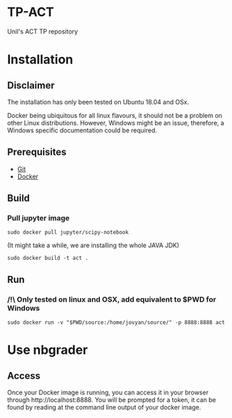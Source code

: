 # TP-ACT

Unil's ACT TP repository

# Installation

## Disclaimer

The installation has only been tested on Ubuntu 18.04 and OSx.

Docker being ubiquitous for all linux flavours, it should not be a problem on other Linux distributions. However, Windows might be an issue, therefore, a Windows specific documentation could be required.

## Prerequisites

-   [Git](https://git-scm.com/book/en/v2/Getting-Started-Installing-Git)
-   [Docker](https://docs.docker.com/v17.12/manuals/)

## Build

### Pull jupyter image

    sudo docker pull jupyter/scipy-notebook

(It might take a while, we are installing the whole JAVA JDK)

    sudo docker build -t act .

## Run

### /!\ Only tested on linux and OSX, add equivalent to \$PWD for Windows

    sudo docker run -v "$PWD/source:/home/jovyan/source/" -p 8888:8888 act

# Use nbgrader

## Access

Once your Docker image is running, you can access it in your browser through http://localhost:8888. You will be prompted for a token, it can be found by reading at the command line output of your docker image.
